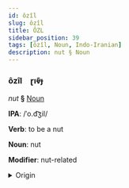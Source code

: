 ```yaml
---
id: ôzîl
slug: ôzîl
title: ÔZL
sidebar_position: 39
tags: [ôzîl, Noun, Indo-Iranian]
description: nut § Noun
---
```


### ôzîl&emsp;<span kind="abugida">ɽıⱴ͊ɟ</span>

*nut* **§** [Noun](../../tags/Noun)

**IPA**: /ˈo.d͡ʒil/

**Verb**: to be a nut

**Noun**: nut

**Modifier**: nut-related

<details>
    <summary>Origin</summary>
    Persian آجیل âjil [ʔɔ.d͡ʒíl]<br/>
    <em>Indo-Iranian Language Family</em>
</details>